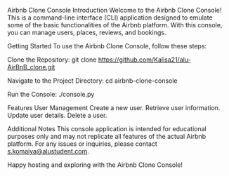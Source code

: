 Airbnb Clone Console
Introduction
Welcome to the Airbnb Clone Console! This is a command-line interface (CLI) application designed to emulate some of the basic functionalities of the Airbnb platform. With this console, you can manage users, places, reviews, and bookings.

Getting Started
To use the Airbnb Clone Console, follow these steps:

Clone the Repository:
git clone https://github.com/Kalisa21/alu-AirBnB_clone.git

Navigate to the Project Directory:
cd airbnb-clone-console

Run the Console:
./console.py

Features
User Management
Create a new user.
Retrieve user information.
Update user details.
Delete a user.

Additional Notes
This console application is intended for educational purposes only and may not replicate all features of the actual Airbnb platform.
For any issues or inquiries, please contact s.komaiya@alustudent.com.

Happy hosting and exploring with the Airbnb Clone Console!
